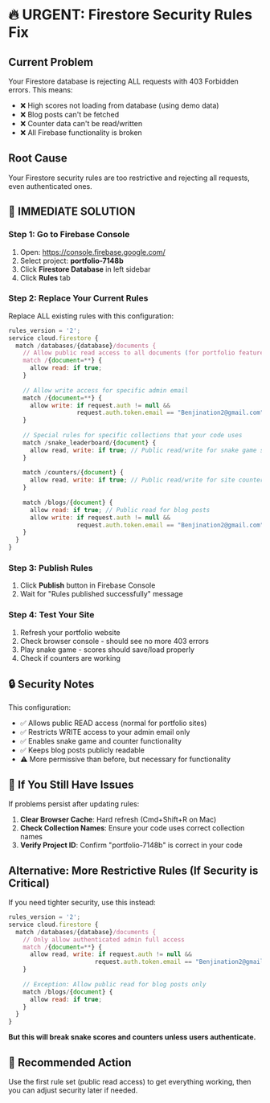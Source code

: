 # 🔥 URGENT: Firestore Security Rules Fix

## Current Problem
Your Firestore database is rejecting ALL requests with 403 Forbidden errors. This means:
- ❌ High scores not loading from database (using demo data)
- ❌ Blog posts can't be fetched
- ❌ Counter data can't be read/written
- ❌ All Firebase functionality is broken

## Root Cause
Your Firestore security rules are too restrictive and rejecting all requests, even authenticated ones.

## 🚀 IMMEDIATE SOLUTION

### Step 1: Go to Firebase Console
1. Open: https://console.firebase.google.com/
2. Select project: **portfolio-7148b**
3. Click **Firestore Database** in left sidebar
4. Click **Rules** tab

### Step 2: Replace Your Current Rules
Replace ALL existing rules with this configuration:

```javascript
rules_version = '2';
service cloud.firestore {
  match /databases/{database}/documents {
    // Allow public read access to all documents (for portfolio features)
    match /{document=**} {
      allow read: if true;
    }
    
    // Allow write access for specific admin email
    match /{document=**} {
      allow write: if request.auth != null && 
                   request.auth.token.email == "Benjination2@gmail.com";
    }
    
    // Special rules for specific collections that your code uses
    match /snake_leaderboard/{document} {
      allow read, write: if true; // Public read/write for snake game scores
    }
    
    match /counters/{document} {
      allow read, write: if true; // Public read/write for site counters
    }
    
    match /blogs/{document} {
      allow read: if true; // Public read for blog posts
      allow write: if request.auth != null && 
                   request.auth.token.email == "Benjination2@gmail.com";
    }
  }
}
```

### Step 3: Publish Rules
1. Click **Publish** button in Firebase Console
2. Wait for "Rules published successfully" message

### Step 4: Test Your Site
1. Refresh your portfolio website
2. Check browser console - should see no more 403 errors
3. Play snake game - scores should save/load properly
4. Check if counters are working

## 🔒 Security Notes

This configuration:
- ✅ Allows public READ access (normal for portfolio sites)
- ✅ Restricts WRITE access to your admin email only
- ✅ Enables snake game and counter functionality
- ✅ Keeps blog posts publicly readable
- ⚠️ More permissive than before, but necessary for functionality

## 🐛 If You Still Have Issues

If problems persist after updating rules:

1. **Clear Browser Cache**: Hard refresh (Cmd+Shift+R on Mac)
2. **Check Collection Names**: Ensure your code uses correct collection names
3. **Verify Project ID**: Confirm "portfolio-7148b" is correct in your code

## Alternative: More Restrictive Rules (If Security is Critical)

If you need tighter security, use this instead:

```javascript
rules_version = '2';
service cloud.firestore {
  match /databases/{database}/documents {
    // Only allow authenticated admin full access
    match /{document=**} {
      allow read, write: if request.auth != null && 
                        request.auth.token.email == "Benjination2@gmail.com";
    }
    
    // Exception: Allow public read for blog posts only
    match /blogs/{document} {
      allow read: if true;
    }
  }
}
```

**But this will break snake scores and counters unless users authenticate.**

## 🎯 Recommended Action
Use the first rule set (public read access) to get everything working, then you can adjust security later if needed.